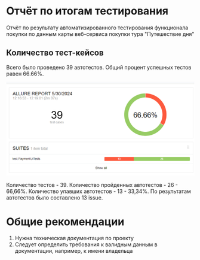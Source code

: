 # Отчёт по итогам тестирования

Отчёт по результату автоматизированного тестирования функционала покупки по данным карты веб-сервиса покупки тура "Путешествие дня"

## Количество тест-кейсов

Всего было проведено 39 автотестов. Общий процент успешных тестов равен 66.66%.

![img.png](img.png)

Количество тестов - 39.
Количество пройденных автотестов - 26 - 66,66%.
Количество упавших автотестов - 13 - 33,34%.
По результатам автотестов было составлено 13 issue.

# Общие рекомендации
1. Нужна техническая документация по проекту
2. Следует определить требования к валидным данным в документации, например, к имени владельца




